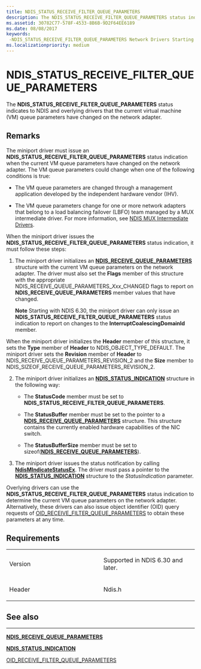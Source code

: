 ```yaml
---
title: NDIS_STATUS_RECEIVE_FILTER_QUEUE_PARAMETERS
description: The NDIS_STATUS_RECEIVE_FILTER_QUEUE_PARAMETERS status indicates to NDIS and overlying drivers that the current virtual machine (VM) queue parameters have changed on the network adapter.
ms.assetid: 30782C77-578F-4533-8B6B-9D2F64EE6189
ms.date: 08/08/2017
keywords: 
 -NDIS_STATUS_RECEIVE_FILTER_QUEUE_PARAMETERS Network Drivers Starting with Windows Vista
ms.localizationpriority: medium
---
```


# NDIS\_STATUS\_RECEIVE\_FILTER\_QUEUE\_PARAMETERS


The **NDIS\_STATUS\_RECEIVE\_FILTER\_QUEUE\_PARAMETERS** status indicates to NDIS and overlying drivers that the current virtual machine (VM) queue parameters have changed on the network adapter.

Remarks
-------

The miniport driver must issue an **NDIS\_STATUS\_RECEIVE\_FILTER\_QUEUE\_PARAMETERS** status indication when the current VM queue parameters have changed on the network adapter. The VM queue parameters could change when one of the following conditions is true:

-   The VM queue parameters are changed through a management application developed by the independent hardware vendor (IHV).

-   The VM queue parameters change for one or more network adapters that belong to a load balancing failover (LBFO) team managed by a MUX intermediate driver. For more information, see [NDIS MUX Intermediate Drivers](https://msdn.microsoft.com/library/windows/hardware/ff566498).

When the miniport driver issues the **NDIS\_STATUS\_RECEIVE\_FILTER\_QUEUE\_PARAMETERS** status indication, it must follow these steps:

1.  The miniport driver initializes an [**NDIS\_RECEIVE\_QUEUE\_PARAMETERS**](https://msdn.microsoft.com/library/windows/hardware/ff567211) structure with the current VM queue parameters on the network adapter. The driver must also set the **Flags** member of this structure with the appropriate NDIS\_RECEIVE\_QUEUE\_PARAMETERS\_*Xxx*\_CHANGED flags to report on **NDIS\_RECEIVE\_QUEUE\_PARAMETERS** member values that have changed.

    **Note**  Starting with NDIS 6.30, the miniport driver can only issue an **NDIS\_STATUS\_RECEIVE\_FILTER\_QUEUE\_PARAMETERS** status indication to report on changes to the **InterruptCoalescingDomainId** member.




When the miniport driver initializes the **Header** member of this structure, it sets the **Type** member of **Header** to NDIS\_OBJECT\_TYPE\_DEFAULT. The miniport driver sets the **Revision** member of **Header** to NDIS\_RECEIVE\_QUEUE\_PARAMETERS\_REVISION\_2 and the **Size** member to NDIS\_SIZEOF\_RECEIVE\_QUEUE\_PARAMETERS\_REVISION\_2.


2.  The miniport driver initializes an [**NDIS\_STATUS\_INDICATION**](https://msdn.microsoft.com/library/windows/hardware/ff567373) structure in the following way:

    -   The **StatusCode** member must be set to **NDIS\_STATUS\_RECEIVE\_FILTER\_QUEUE\_PARAMETERS**.

    -   The **StatusBuffer** member must be set to the pointer to a [**NDIS\_RECEIVE\_QUEUE\_PARAMETERS**](https://msdn.microsoft.com/library/windows/hardware/ff567211) structure. This structure contains the currently enabled hardware capabilities of the NIC switch.

    -   The **StatusBufferSize** member must be set to sizeof([**NDIS\_RECEIVE\_QUEUE\_PARAMETERS**](https://msdn.microsoft.com/library/windows/hardware/ff567211)).

3.  The miniport driver issues the status notification by calling [**NdisMIndicateStatusEx**](https://msdn.microsoft.com/library/windows/hardware/ff563600). The driver must pass a pointer to the [**NDIS\_STATUS\_INDICATION**](https://msdn.microsoft.com/library/windows/hardware/ff567373) structure to the *StatusIndication* parameter.

Overlying drivers can use the **NDIS\_STATUS\_RECEIVE\_FILTER\_QUEUE\_PARAMETERS** status indication to determine the current VM queue parameters on the network adapter. Alternatively, these drivers can also issue object identifier (OID) query requests of [OID\_RECEIVE\_FILTER\_QUEUE\_PARAMETERS](oid-receive-filter-queue-parameters.md) to obtain these parameters at any time.

Requirements
------------

<table>
<colgroup>
<col width="50%" />
<col width="50%" />
</colgroup>
<tbody>
<tr class="odd">
<td><p>Version</p></td>
<td><p>Supported in NDIS 6.30 and later.</p></td>
</tr>
<tr class="even">
<td><p>Header</p></td>
<td>Ndis.h</td>
</tr>
</tbody>
</table>

## See also


****
[**NDIS\_RECEIVE\_QUEUE\_PARAMETERS**](https://msdn.microsoft.com/library/windows/hardware/ff567211)

[**NDIS\_STATUS\_INDICATION**](https://msdn.microsoft.com/library/windows/hardware/ff567373)

[OID\_RECEIVE\_FILTER\_QUEUE\_PARAMETERS](oid-receive-filter-queue-parameters.md)








